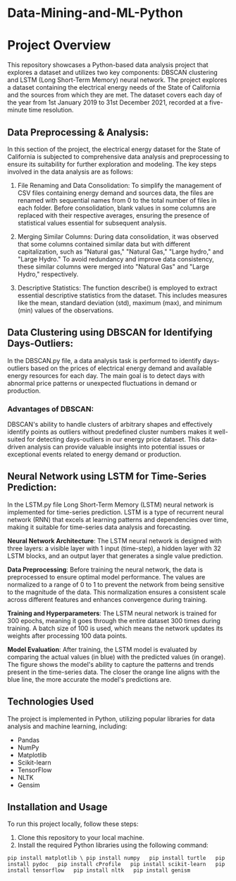 # Data-Mining-and-ML-Python


# Project Overview

This repository showcases a Python-based data analysis project that explores a dataset and utilizes two key components: DBSCAN clustering and LSTM (Long Short-Term Memory) neural network. The project explores a dataset containing the electrical energy needs of the State of California and the sources from which they are met. The dataset covers each day of the year from 1st January 2019 to 31st December 2021, recorded at a five-minute time resolution.


## Data Preprocessing & Analysis:

In this section of the project, the electrical energy dataset for the State of California is subjected to comprehensive data analysis and preprocessing to ensure its suitability for further exploration and modeling. The key steps involved in the data analysis are as follows:

1. File Renaming and Data Consolidation: To simplify the management of CSV files containing energy demand and sources data, the files are renamed with sequential names from 0 to the total number of files in each folder. Before consolidation, blank values in some columns are replaced with their respective averages, ensuring the presence of statistical values essential for subsequent analysis.

2. Merging Similar Columns: During data consolidation, it was observed that some columns contained similar data but with different capitalization, such as "Natural gas," "Natural Gas," "Large hydro," and "Large Hydro." To avoid redundancy and improve data consistency, these similar columns were merged into "Natural Gas" and "Large Hydro," respectively.

3. Descriptive Statistics: The function describe() is employed to extract essential descriptive statistics from the dataset. This includes measures like the mean, standard deviation (std), maximum (max), and minimum (min) values of the observations. 


## Data Clustering using DBSCAN for Identifying Days-Outliers:

In the DBSCAN.py file, a data analysis task is performed to identify days-outliers based on the prices of electrical energy demand and available energy resources for each day. The main goal is to detect days with abnormal price patterns or unexpected fluctuations in demand or production.

### Advantages of DBSCAN:
DBSCAN's ability to handle clusters of arbitrary shapes and effectively identify points as outliers without predefined cluster numbers makes it well-suited for detecting days-outliers in our energy price dataset. This data-driven analysis can provide valuable insights into potential issues or exceptional events related to energy demand or production.

## Neural Network using LSTM for Time-Series Prediction:

In the LSTM.py file Long Short-Term Memory (LSTM) neural network is implemented for time-series prediction. LSTM is a type of recurrent neural network (RNN) that excels at learning patterns and dependencies over time, making it suitable for time-series data analysis and forecasting.

**Neural Network Architecture**:
The LSTM neural network is designed with three layers: a visible layer with 1 input (time-step), a hidden layer with 32 LSTM blocks, and an output layer that generates a single value prediction.

**Data Preprocessing**:
Before training the neural network, the data is preprocessed to ensure optimal model performance. The values are normalized to a range of 0 to 1 to prevent the network from being sensitive to the magnitude of the data. This normalization ensures a consistent scale across different features and enhances convergence during training.

**Training and Hyperparameters**:
The LSTM neural network is trained for 300 epochs, meaning it goes through the entire dataset 300 times during training. A batch size of 100 is used, which means the network updates its weights after processing 100 data points.

**Model Evaluation**:
After training, the LSTM model is evaluated by comparing the actual values (in blue) with the predicted values (in orange). The figure shows the model's ability to capture the patterns and trends present in the time-series data. The closer the orange line aligns with the blue line, the more accurate the model's predictions are.


## Technologies Used

The project is implemented in Python, utilizing popular libraries for data analysis and machine learning, including:
- Pandas
- NumPy
- Matplotlib
- Scikit-learn
- TensorFlow
- NLTK
- Gensim

## Installation and Usage

To run this project locally, follow these steps:

1. Clone this repository to your local machine.
2. Install the required Python libraries using the following command:

``
pip install matplotlib \
pip install numpy  
pip install turtle  
pip install pydoc  
pip install cProfile  
pip install scikit-learn  
pip install tensorflow  
pip install nltk  
pip install genism  
``
